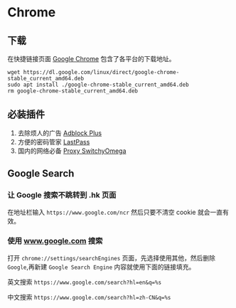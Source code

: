 # Chrome

## 下载

在快捷链接页面 [Google Chrome](links.md) 包含了各平台的下载地址。

```she
wget https://dl.google.com/linux/direct/google-chrome-stable_current_amd64.deb
sudo apt install ./google-chrome-stable_current_amd64.deb
rm google-chrome-stable_current_amd64.deb
```

## 必装插件

1. 去除烦人的广告 [Adblock Plus](https://chrome.google.com/webstore/detail/cfhdojbkjhnklbpkdaibdccddilifddb?utm_source=chrome-app-launcher-info-dialog)
2. 方便的密码管家 [LastPass](https://chrome.google.com/webstore/detail/hdokiejnpimakedhajhdlcegeplioahd?utm_source=chrome-app-launcher-info-dialog)
3. 国内的网络必备 [Proxy SwitchyOmega](https://chrome.google.com/webstore/detail/padekgcemlokbadohgkifijomclgjgif?utm_source=chrome-app-launcher-info-dialog)

## Google Search

### 让 Google 搜索不跳转到 .hk 页面

在地址栏输入 `https://www.google.com/ncr` 然后只要不清空 cookie 就会一直有效。

### 使用 www.google.com 搜索

打开 `chrome://settings/searchEngines` 页面，先选择使用其他，然后删除 `Google`,再新建 `Google Search Engine` 内容就使用下面的链接填充。

英文搜索 `https://www.google.com/search?hl=en&q=%s`

中文搜索 `https://www.google.com/search?hl=zh-CN&q=%s`
